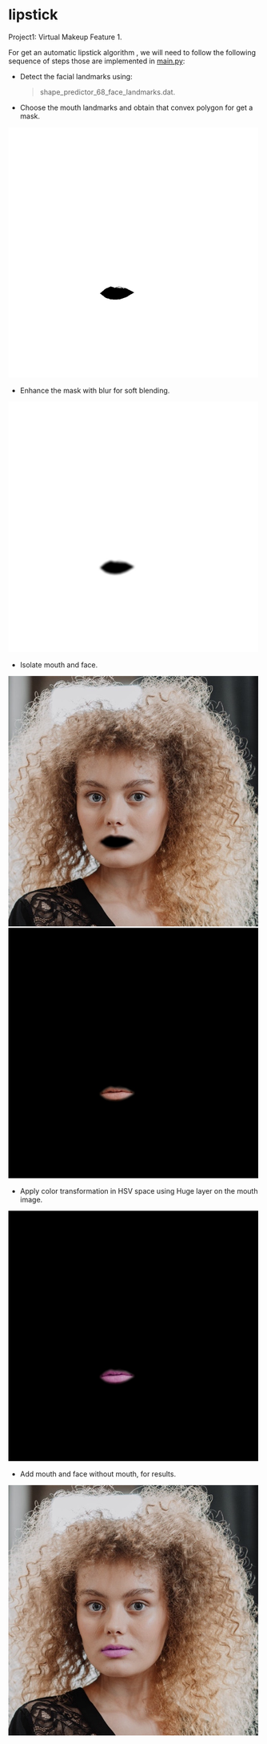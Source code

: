# lipstick
Project1: Virtual Makeup Feature 1.

For get an automatic lipstick algorithm , we will need to follow the following sequence of steps those are implemented in [main.py](https://github.com/EdissonM/lipstick/blob/main/main.py):

- Detect the facial landmarks using:
    > shape_predictor_68_face_landmarks.dat.
- Choose the mouth landmarks and obtain that convex polygon for get a mask.

<img src="results/mask.jpg" width="500" height="500" />

- Enhance the mask with blur for soft blending.

<img src="results/mask_gaussian.jpg" width="500" height="500" />

- Isolate mouth and face.

<img src="results/not_mouth.jpg" width="500" height="500" />

<img src="results/mouth.jpg" width="500" height="500" />

- Apply color transformation in HSV space using Huge layer on the mouth image.
<img src="results/mouth_changed.jpg" width="500" height="500" />


- Add mouth and face without mouth, for results.
<img src="results/Lipstick.jpg" width="500" height="500" />
